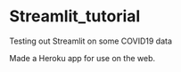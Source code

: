 # Streamlit_tutorial
Testing out Streamlit on some COVID19 data

Made a Heroku app for use on the web.
